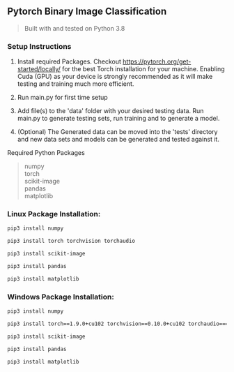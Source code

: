## Pytorch Binary Image Classification
>Built with and tested on Python 3.8 


<h3> Setup Instructions </h3>

1) Install required Packages. 
Checkout https://pytorch.org/get-started/locally/ for the best Torch installation for your machine. 
Enabling Cuda (GPU) as your device is strongly recommended as it will make testing and training much more efficient. 

2) Run main.py for first time setup
3) Add file(s) to the 'data' folder with your desired testing data. Run main.py to generate testing sets, run training and to generate a model.
4) (Optional) The Generated data can be moved into the 'tests' directory and new data sets and models can be generated and tested against it. 

Required Python Packages


>numpy<br>
torch<br>
scikit-image <br>
pandas<br>
matplotlib




<h3>Linux Package Installation: </h3>

```bash
pip3 install numpy

pip3 install torch torchvision torchaudio

pip3 install scikit-image

pip3 install pandas

pip3 install matplotlib
```
<h3>Windows Package Installation: </h3>

```bash
pip3 install numpy

pip3 install torch==1.9.0+cu102 torchvision==0.10.0+cu102 torchaudio===0.9.0 -f https://download.pytorch.org/whl/torch_stable.html

pip3 install scikit-image

pip3 install pandas

pip3 install matplotlib
```